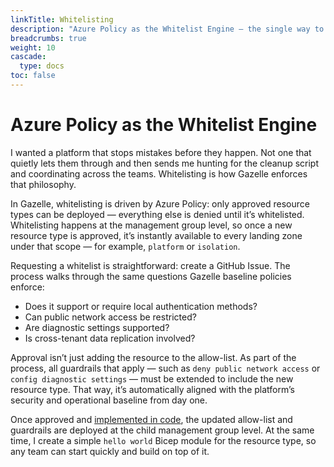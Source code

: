 ```yaml
---
linkTitle: Whitelisting
description: "Azure Policy as the Whitelist Engine — the single way to ensure resources meet configuration requirements before they reach the cloud."
breadcrumbs: true
weight: 10
cascade:
  type: docs
toc: false
---
```


# Azure Policy as the Whitelist Engine

I wanted a platform that stops mistakes before they happen. Not one that quietly lets them through and then sends me hunting for the cleanup script and coordinating across the teams. Whitelisting is how Gazelle enforces that philosophy.

In Gazelle, whitelisting is driven by Azure Policy: only approved resource types can be deployed — everything else is denied until it’s whitelisted. Whitelisting happens at the management group level, so once a new resource type is approved, it’s instantly available to every landing zone under that scope — for example, `platform` or `isolation`.

Requesting a whitelist is straightforward: create a GitHub Issue. The process walks through the same questions Gazelle baseline policies enforce:

- Does it support or require local authentication methods?
- Can public network access be restricted?
- Are diagnostic settings supported?
- Is cross-tenant data replication involved?

Approval isn’t just adding the resource to the allow-list. As part of the process, all guardrails that apply — such as `deny public network access` or `config diagnostic settings` — must be extended to include the new resource type. That way, it’s automatically aligned with the platform’s security and operational baseline from day one.

Once approved and [implemented in code](/docs/platform-as-code/building-blocks/azure-policy/#whitelist-new-resource), the updated allow-list and guardrails are deployed at the child management group level. At the same time, I create a simple `hello world` Bicep module for the resource type, so any team can start quickly and build on top of it.
